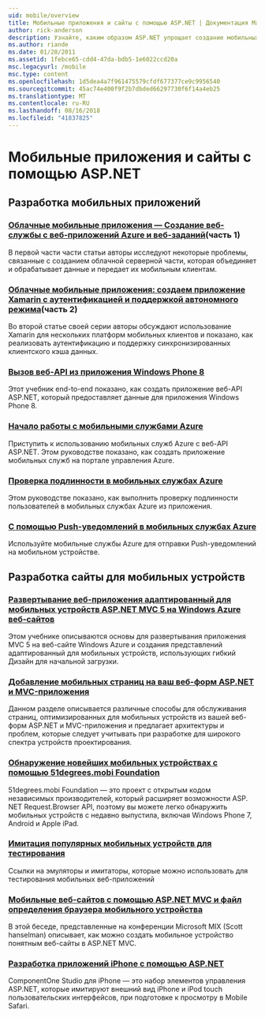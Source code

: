 ```yaml
---
uid: mobile/overview
title: Мобильные приложения и сайты с помощью ASP.NET | Документация Майкрософт
author: rick-anderson
description: Узнайте, каким образом ASP.NET упрощает создание мобильных веб-приложений
ms.author: riande
ms.date: 01/28/2011
ms.assetid: 1febce65-cdd4-47da-bdb5-1e6022ccd20a
msc.legacyurl: /mobile
msc.type: content
ms.openlocfilehash: 1d5dea4a7f961475579cfdf677377ce9c9956540
ms.sourcegitcommit: 45ac74e400f9f2b7dbded66297730f6f14a4eb25
ms.translationtype: MT
ms.contentlocale: ru-RU
ms.lasthandoff: 08/16/2018
ms.locfileid: "41837825"
---
```

<a name="mobile-apps--sites-with-aspnet"></a>Мобильные приложения и сайты с помощью ASP.NET
====================
## <a name="develop-mobile-apps"></a>Разработка мобильных приложений


### <a name="cloud-connected-mobile-apps---create-a-web-service-with-azure-web-apps-and-webjobshttpsmsdnmicrosoftcommagazinemt185572part-1"></a>[Облачные мобильные приложения — Создание веб-службы с веб-приложений Azure и веб-заданий](https://msdn.microsoft.com/magazine/mt185572)(часть 1)

В первой части части статьи авторы исследуют некоторые проблемы, связанные с созданием облачной серверной части, которая объединяет и обрабатывает данные и передает их мобильным клиентам.


### <a name="cloud-connected-mobile-apps---build-a-xamarin-app-with-authentication-and-offline-supporthttpsmsdnmicrosoftcommagazinemt422581aspxpart-2"></a>[Облачные мобильные приложения: создаем приложение Xamarin с аутентификацией и поддержкой автономного режима](https://msdn.microsoft.com/magazine/mt422581.aspx)(часть 2)

Во второй статье своей серии авторы обсуждают использование Xamarin для нескольких платформ мобильных клиентов и показано, как реализовать аутентификацию и поддержку синхронизированных клиентского кэша данных.


### <a name="calling-web-api-from-a-windows-phone-8-applicationweb-apioverviewmobile-clientscalling-web-api-from-a-windows-phone-8-applicationmd"></a>[Вызов веб-API из приложения Windows Phone 8](../web-api/overview/mobile-clients/calling-web-api-from-a-windows-phone-8-application.md)

Этот учебник end-to-end показано, как создать приложение веб-API ASP.NET, который предоставляет данные для приложения Windows Phone 8.


### <a name="get-started-with-azure-mobile-serviceshttpsazuremicrosoftcomdocumentationarticlesmobile-services-dotnet-backend-windows-store-dotnet-get-startedwtmcidzumoaspnet"></a>[Начало работы с мобильными службами Azure](https://azure.microsoft.com/documentation/articles/mobile-services-dotnet-backend-windows-store-dotnet-get-started?WT.mc_id=zumo_aspnet)

Приступить к использованию мобильных служб Azure с веб-API ASP.NET. Этом руководстве показано, как создать приложение мобильных служб на портале управления Azure.


### <a name="authentication-in-azure-mobile-serviceshttpsazuremicrosoftcomdocumentationarticlesmobile-services-dotnet-backend-windows-store-dotnet-get-started-userswtmcidzumoaspnet"></a>[Проверка подлинности в мобильных службах Azure](https://azure.microsoft.com/documentation/articles/mobile-services-dotnet-backend-windows-store-dotnet-get-started-users/?WT.mc_id=zumo_aspnet)

Этом руководстве показано, как выполнить проверку подлинности пользователей в мобильных службах Azure из приложения.


### <a name="using-push-notifications-in-azure-mobile-serviceshttpsazuremicrosoftcomdocumentationarticlesmobile-services-dotnet-backend-windows-store-dotnet-get-started-pushwtmcidzumoaspnet"></a>[С помощью Push-уведомлений в мобильных службах Azure](https://azure.microsoft.com/documentation/articles/mobile-services-dotnet-backend-windows-store-dotnet-get-started-push/?WT.mc_id=zumo_aspnet)

Используйте мобильные службы Azure для отправки Push-уведомлений на мобильном устройстве.


## <a name="develop-mobile-sites"></a>Разработка сайты для мобильных устройств


### <a name="deploy-an-mobile-friendly-aspnet-mvc-5-web-application-on-windows-azure-web-siteshttpsdocsmicrosoftcomazureapp-service-webweb-sites-dotnet-deploy-aspnet-mvc-mobile-app"></a>[Развертывание веб-приложения адаптированный для мобильных устройств ASP.NET MVC 5 на Windows Azure веб-сайтов](https://docs.microsoft.com/azure/app-service-web/web-sites-dotnet-deploy-aspnet-mvc-mobile-app)

Этом учебнике описываются основы для развертывания приложения MVC 5 на веб-сайте Windows Azure и создания представлений адаптированный для мобильных устройств, использующих гибкий Дизайн для начальной загрузки.


### <a name="add-mobile-pages-to-your-aspnet-web-forms--mvc-applicationwhitepapersadd-mobile-pages-to-your-aspnet-web-forms-mvc-applicationmd"></a>[Добавление мобильных страниц на ваш веб-форм ASP.NET и MVC-приложения](../whitepapers/add-mobile-pages-to-your-aspnet-web-forms-mvc-application.md)

Данном разделе описывается различные способы для обслуживания страниц, оптимизированных для мобильных устройств из вашей веб-форм ASP.NET и MVC-приложения и предлагает архитектуры и проблем, которые следует учитывать при разработке для широкого спектра устройств проектирования.


### <a name="detect-the-latest-mobile-devices-using-51degreesmobi-foundationhttpsgithubcom51degreesdotnet-device-detection"></a>[Обнаружение новейших мобильных устройствах с помощью 51degrees.mobi Foundation](https://github.com/51Degrees/dotNET-Device-Detection)

51degrees.mobi Foundation — это проект с открытым кодом независимых производителей, который расширяет возможности ASP. NET Request.Browser API, поэтому вы можете легко обнаружить мобильных устройств с недавно выпустила, включая Windows Phone 7, Android и Apple iPad.


### <a name="simulate-popular-mobile-devices-for-testingdevice-simulatorsmd"></a>[Имитация популярных мобильных устройств для тестирования](device-simulators.md)

Ссылки на эмуляторы и имитаторы, которые можно использовать для тестирования мобильных веб-приложений


### <a name="mobile-web-sites-with-aspnet-mvc-and-the-mobile-browser-definition-filehttpwwwhanselmancomblogmixmobilewebsiteswithaspnetmvcandthemobilebrowserdefinitionfileaspx"></a>[Мобильные веб-сайтов с помощью ASP.NET MVC и файл определения браузера мобильного устройства](http://www.hanselman.com/blog/MixMobileWebSitesWithASPNETMVCAndTheMobileBrowserDefinitionFile.aspx)

В этой беседе, представленные на конференции Microsoft MIX (Scott hanselman) описывает, как можно создать мобильное устройство понятным веб-сайты в ASP.NET MVC.


### <a name="develop-iphone-applications-with-aspnethttplabscomponentonecomiphone"></a>[Разработка приложений iPhone с помощью ASP.NET](http://labs.componentone.com/iPhone/)

ComponentOne Studio для iPhone — это набор элементов управления ASP.NET, которые имитируют внешний вид iPhone и iPod touch пользовательских интерфейсов, при подготовке к просмотру в Mobile Safari.
